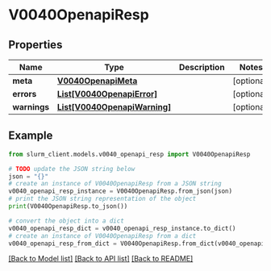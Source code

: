 # V0040OpenapiResp


## Properties

Name | Type | Description | Notes
------------ | ------------- | ------------- | -------------
**meta** | [**V0040OpenapiMeta**](V0040OpenapiMeta.md) |  | [optional] 
**errors** | [**List[V0040OpenapiError]**](V0040OpenapiError.md) |  | [optional] 
**warnings** | [**List[V0040OpenapiWarning]**](V0040OpenapiWarning.md) |  | [optional] 

## Example

```python
from slurm_client.models.v0040_openapi_resp import V0040OpenapiResp

# TODO update the JSON string below
json = "{}"
# create an instance of V0040OpenapiResp from a JSON string
v0040_openapi_resp_instance = V0040OpenapiResp.from_json(json)
# print the JSON string representation of the object
print(V0040OpenapiResp.to_json())

# convert the object into a dict
v0040_openapi_resp_dict = v0040_openapi_resp_instance.to_dict()
# create an instance of V0040OpenapiResp from a dict
v0040_openapi_resp_from_dict = V0040OpenapiResp.from_dict(v0040_openapi_resp_dict)
```
[[Back to Model list]](../README.md#documentation-for-models) [[Back to API list]](../README.md#documentation-for-api-endpoints) [[Back to README]](../README.md)


